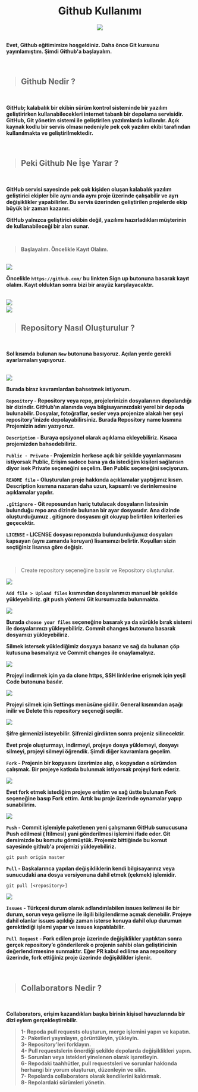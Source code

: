 # <center>Github Kullanımı</center>

<center><img src="https://mertmekatronik.com/uploads/images/2020/06/image_750x_5eea13eec19ea.jpg"></center>

<br />

**Evet, Github eğitimimize hoşgeldiniz. Daha önce Git kursunu yayınlamıştım. Şimdi Github'a başlayalım.**

<br />

>## Github Nedir ? 

<br />

**GitHub; kalabalık bir ekibin sürüm kontrol sisteminde bir yazılım geliştirirken kullanabilecekleri internet tabanlı bir depolama servisidir. GitHub, Git yönetim sistemi ile geliştirilen yazılımlarda kullanılır. Açık kaynak kodlu bir servis olması nedeniyle pek çok yazılım ekibi tarafından kullanılmakta ve geliştirilmektedir.**

<br />

>## Peki Github Ne İşe Yarar ?

<br />

**GitHub servisi sayesinde pek çok kişiden oluşan kalabalık yazılım geliştirici ekipler bile aynı anda aynı proje üzerinde çalışabilir ve ayrı değişiklikler yapabilirler. Bu servis üzerinden geliştirilen projelerde ekip büyük bir zaman kazanır.**

**GitHub yalnızca geliştirici ekibin değil, yazılımı hazırladıkları müşterinin de kullanabileceği bir alan sunar.**

<br />

> **Başlayalım. Öncelikle Kayıt Olalım.**

<br />

<img src="img/githubscreen.png">

<br />

**Öncelikle ```https://github.com/``` bu linkten Sign up butonuna basarak kayıt olalım. Kayıt olduktan sonra bizi bir arayüz karşılayacaktır.**

<br />

<img src="img/arayuz.png">

<img />

<br />

<img src="img/github-owerviewpage.png">

<br />

>## Repository Nasıl Oluşturulur ?

<br />

**Sol kısımda bulunan ```New``` butonuna basıyoruz. Açılan yerde gerekli ayarlamaları yapıyoruz.**

<br />

<img src="img/createrepo2.png">

**Burada biraz kavramlardan bahsetmek istiyorum.**

**```Repository``` - Repository veya repo, projelerinizin dosyalarının depolandığı bir dizindir. GitHub'ın alanında veya bilgisayarınızdaki yerel bir depoda bulunabilir. Dosyalar, fotoğraflar, sesler veya projenize alakalı her şeyi repository'inizde depolayabilirsiniz. Burada Repository name kısmına Projemizin adını yazıyoruz.**

**```Description``` - Buraya opsiyonel olarak açıklama ekleyebiliriz. Kısaca projemizden bahsedebiliriz.**

**```Public - Private``` - Projemizin herkese açık bir şekilde yayınlanmasını istiyorsak Public, Erişim sadece bana ya da istediğim kişileri sağlansın diyor isek Private seçeneğini seçelim. Ben Public seçeneğini seçiyorum.**

**```README file``` - Oluşturulan proje hakkında açıklamalar yaptığımız kısım. Description kısmına nazaran daha uzun, kapsamlı ve derinlemesine açıklamalar yapılır.**

**```.gitignore``` - Git reposundan hariç tutulacak dosyaların listesinin bulunduğu repo ana dizinde bulunan bir ayar dosyasıdır. Ana dizinde oluşturduğumuz . gitignore dosyasını git okuyup belirtilen kriterleri es geçecektir.**

**```LICENSE``` - LICENSE dosyası reponuzda bulundurduğunuz dosyaları kapsayan (aynı zamanda koruyan) lisansınızı belirtir. Koşulları sizin seçtiğiniz lisansa göre değişir.**

<br />

> Create repository seçeneğine basılır ve Repository oluşturulur.

<img src="img/crerepo.png" />

**```Add file > Upload files``` kısmından dosyalarımızı manuel bir şekilde yükleyebiliriz. git push yöntemi Git kursumuzda bulunmakta.**

<img src="img/yukleme.png">

**Burada ```choose your files``` seçeneğine basarak ya da sürükle bırak sistemi ile dosyalarımızı yükleyebiliriz. Commit changes butonuna basarak dosyamızı yükleyebiliriz.**

**Silmek istersek yüklediğimiz dosyaya basarız ve sağ da bulunan çöp kutusuna basmalıyız ve Commit changes ile onaylamalıyız.**

<img src="img/delfile.png" />

<br />

**Projeyi indirmek için ya da clone https, SSH linklerine erişmek için yeşil Code butonuna basılır.**

<img src="img/more.png" />

**Projeyi silmek için Settings menüsüne gidilir. General kısmından aşağı inilir ve Delete this repository seçeneği seçilir.**

<img src="img/delproje.png">

**Şifre girmenizi isteyebilir. Şifrenizi girdikten sonra projeniz silinecektir.**

**Evet proje oluşturmayı, indirmeyi, projeye dosya yüklemeyi, dosyayı silmeyi, projeyi silmeyi öğrendik. Şimdi diğer kavramlara geçelim.**


**```Fork``` - Projenin bir kopyasını üzerimize alıp, o kopyadan o sürümden çalışmak. Bir projeye katkıda bulunmak istiyorsak projeyi fork ederiz.**

<img src="img/fork.png">

**Evet fork etmek istediğim projeye eriştim ve sağ üstte bulunan Fork seçeneğine basıp Fork ettim. Artık bu proje üzerinde oynamalar yapıp sunabilirim.**

<img src="img/forkbar.png" />

**```Push``` - Commit işlemiyle paketlenen yeni çalışmanın GitHub sunucusuna Push edilmesi ( İtilmesi) yani gönderilmesi işlemini ifade eder. Git dersimizde bu komutu görmüştük. Projemiz bittiğinde bu komut sayesinde github'a projemizi yükleyebiliriz.**

```
git push origin master
```

**```Pull``` - Başkalarınca yapılan değişikliklerin kendi bilgisayarınız veya sunucudaki ana dosya versiyonuna dahil etmek (çekmek) işlemidir.**

```
git pull [<repository>]
```

<img src="img/bar.png" />

**```Issues``` - Türkçesi durum olarak adlandırılabilen issues kelimesi ile bir durum, sorun veya gelişme ile ilgili bilgilendirme açmak denebilir. Projeye dahil olanlar issues açıldığı zaman isterse konuya dahil olup durumun gerektirdiği işlemi yapar ve issues kapatılabilir.**

**```Pull Request``` - Fork edilen proje üzerinde değişiklikler yaptıktan sonra gerçek repository’e gönderilerek o projenin sahibi olan geliştiricinin değerlendirmesine sunmaktır. Eğer PR kabul edilirse ana repository üzerinde, fork ettiğiniz proje üzerinde değişiklikler işlenir.**

<br />

>## Collaborators Nedir ?

<br />

**Collaborators, erişim kazandıkları başka birinin kişisel havuzlarında bir dizi eylem gerçekleştirebilir.**

> **1- Repoda pull requests oluşturun, merge işlemini yapın ve kapatın. <br />
2- Paketleri yayınlayın, görüntüleyin, yükleyin.  <br />
3- Repository'leri forklayın. <br />
4- Pull requestslerin önerdiği şekilde depolarda değişiklikleri yapın. <br />
5- Sorunları veya istekleri yinelenen olarak işaretleyin. <br />
6- Repodaki taahhütler, pull requestsleri ve sorunlar hakkında herhangi bir yorum oluşturun, düzenleyin ve silin. <br />
7- Repolarda collaborators olarak kendilerini kaldırmak. <br />
8- Repolardaki sürümleri yönetin.**

